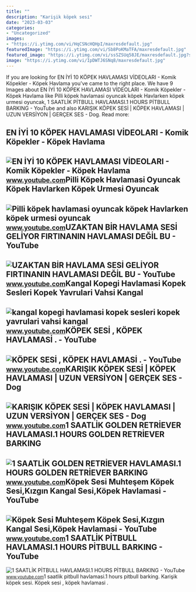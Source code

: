 ```yaml
---
title: ""
description: "Karişik köpek sesi̇"
date: "2023-03-03"
categories:
- "Uncategorized"
images:
- "https://i.ytimg.com/vi/HqCSNcHQHpI/maxresdefault.jpg"
featuredImage: "https://i.ytimg.com/vi/Sb8PoKMaTFA/maxresdefault.jpg"
featured_image: "https://i.ytimg.com/vi/ssSZSUq58JE/maxresdefault.jpg?sqp=-oaymwEmCIAKENAF8quKqQMa8AEB-AHeB4AC0AWKAgwIABABGCwgZSglMA8=&amp;rs=AOn4CLAgfjWCTlrNJxIO2alhgkEuZw0TdA"
image: "https://i.ytimg.com/vi/IpDWTJ6SNq8/maxresdefault.jpg"
---
```


If you are looking for EN İYİ 10 KÖPEK HAVLAMASI VİDEOLARI - Komik Köpekler - Köpek Havlama you've came to the right place. We have 9 Images about EN İYİ 10 KÖPEK HAVLAMASI VİDEOLARI - Komik Köpekler - Köpek Havlama like Pilli köpek havlamasi oyuncak köpek Havlarken köpek urmesi oyuncak, 1 SAATLİK PİTBULL HAVLAMASI.1 HOURS PİTBULL BARKING - YouTube and also KARIŞIK KÖPEK SESİ | KÖPEK HAVLAMASI | UZUN VERSİYON | GERÇEK SES - Dog. Read more:

EN İYİ 10 KÖPEK HAVLAMASI VİDEOLARI - Komik Köpekler - Köpek Havlama
--------------------------------------------------------------------

 ![EN İYİ 10 KÖPEK HAVLAMASI VİDEOLARI - Komik Köpekler - Köpek Havlama](https://i.ytimg.com/vi/HqCSNcHQHpI/maxresdefault.jpg) <small>www.youtube.com</small>Pilli Köpek Havlamasi Oyuncak Köpek Havlarken Köpek Urmesi Oyuncak
------------------------------------------------------------------

 ![Pilli köpek havlamasi oyuncak köpek Havlarken köpek urmesi oyuncak](https://i.ytimg.com/vi/aOf0i2B4iwk/maxresdefault.jpg?sqp=-oaymwEmCIAKENAF8quKqQMa8AEB-AH-CYAC0AWKAgwIABABGHIgVygvMA8=&rs=AOn4CLDKUAD7HOsB_dN_WLppFKL-xLnJmA) <small>www.youtube.com</small>UZAKTAN BİR HAVLAMA SESİ GELİYOR FIRTINANIN HAVLAMASI DEĞİL BU - YouTube
------------------------------------------------------------------------

 ![UZAKTAN BİR HAVLAMA SESİ GELİYOR FIRTINANIN HAVLAMASI DEĞİL BU - YouTube](https://i.ytimg.com/vi/Y1mrGqwfbiY/maxresdefault.jpg) <small>www.youtube.com</small>Kangal Kopegi Havlamasi Kopek Sesleri Kopek Yavrulari Vahsi Kangal
------------------------------------------------------------------

 ![kangal kopegi havlamasi kopek sesleri kopek yavrulari vahsi kangal](https://i.ytimg.com/vi/MU5W3TJw14k/maxresdefault.jpg) <small>www.youtube.com</small>KÖPEK SESİ , KÖPEK HAVLAMASİ . - YouTube
----------------------------------------

 ![KÖPEK SESİ , KÖPEK HAVLAMASİ . - YouTube](https://i.ytimg.com/vi/Sb8PoKMaTFA/maxresdefault.jpg) <small>www.youtube.com</small>KARIŞIK KÖPEK SESİ | KÖPEK HAVLAMASI | UZUN VERSİYON | GERÇEK SES - Dog
-----------------------------------------------------------------------

 ![KARIŞIK KÖPEK SESİ | KÖPEK HAVLAMASI | UZUN VERSİYON | GERÇEK SES - Dog](https://i.ytimg.com/vi/dtOJjrFqsJ8/maxresdefault.jpg) <small>www.youtube.com</small>1 SAATLİK GOLDEN RETRİEVER HAVLAMASI.1 HOURS GOLDEN RETRİEVER BARKING
---------------------------------------------------------------------

 ![1 SAATLİK GOLDEN RETRİEVER HAVLAMASI.1 HOURS GOLDEN RETRİEVER BARKING](https://i.ytimg.com/vi/ssSZSUq58JE/maxresdefault.jpg?sqp=-oaymwEmCIAKENAF8quKqQMa8AEB-AHeB4AC0AWKAgwIABABGCwgZSglMA8=&rs=AOn4CLAgfjWCTlrNJxIO2alhgkEuZw0TdA) <small>www.youtube.com</small>Köpek Sesi Muhteşem Köpek Sesi,Kızgın Kangal Sesi,Köpek Havlamasi - YouTube
---------------------------------------------------------------------------

 ![Köpek Sesi Muhteşem Köpek Sesi,Kızgın Kangal Sesi,Köpek Havlamasi - YouTube](https://i.ytimg.com/vi/IpDWTJ6SNq8/maxresdefault.jpg) <small>www.youtube.com</small>1 SAATLİK PİTBULL HAVLAMASI.1 HOURS PİTBULL BARKING - YouTube
-------------------------------------------------------------

 ![1 SAATLİK PİTBULL HAVLAMASI.1 HOURS PİTBULL BARKING - YouTube](https://i.ytimg.com/vi/DYpxN6851dc/maxresdefault.jpg?sqp=-oaymwEmCIAKENAF8quKqQMa8AEB-AH-CYAC0AWKAgwIABABGGUgWyhKMA8=&rs=AOn4CLAbFVyUZGPVqf0DFqbJ9FpIAvrNcg) <small>www.youtube.com</small>1 saatli̇k pi̇tbull havlamasi.1 hours pi̇tbull barking. Karişik köpek sesi̇. Köpek sesi̇ , köpek havlamasi̇ .
